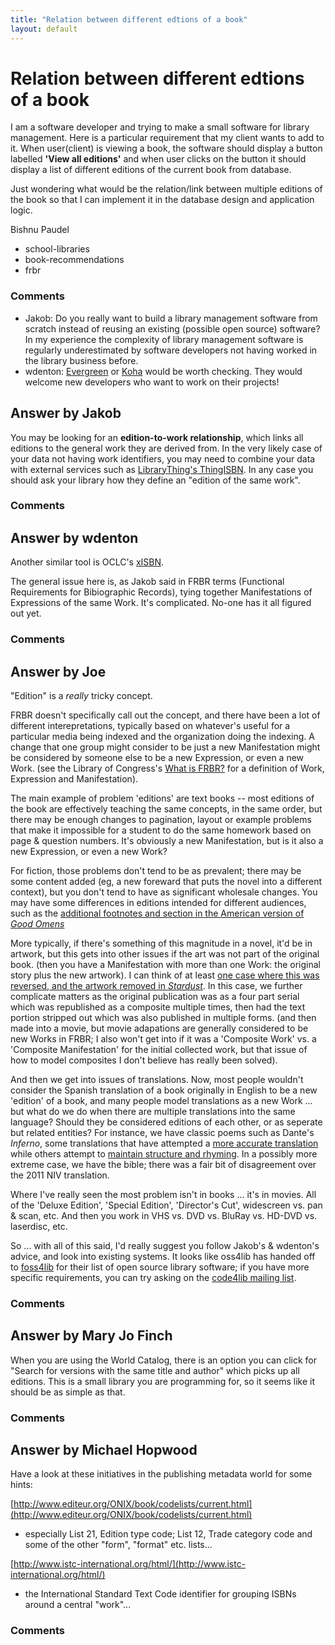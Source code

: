 ```yaml
---
title: "Relation between different edtions of a book"
layout: default
---
```

Relation between different edtions of a book
=====================
I am a software developer and trying to make a small software for
library management. Here is a particular requirement that my client
wants to add to it. When user(client) is viewing a book, the software
should display a button labelled **'View all editions'** and when user
clicks on the button it should display a list of different editions of
the current book from database.

Just wondering what would be the relation/link between multiple editions
of the book so that I can implement it in the database design and
application logic.

Bishnu Paudel

<ul class="tags"><li class="tag">school-libraries</li><li class="tag">book-recommendations</li><li class="tag">frbr</li></ul>

### Comments ###
* Jakob: Do you really want to build a library management software from scratch
instead of reusing an existing (possible open source) software? In my
experience the complexity of library management software is regularly
underestimated by software developers not having worked in the library
business before.
* wdenton: [Evergreen](http://www.open-ils.org/) or
[Koha](http://koha-community.org/) would be worth checking. They would
welcome new developers who want to work on their projects!


Answer by Jakob
----------------
You may be looking for an **edition-to-work relationship**, which links
all editions to the general work they are derived from. In the very
likely case of your data not having work identifiers, you may need to
combine your data with external services such as [LibraryThing's
ThingISBN](http://www.librarything.de/api). In any case you should ask
your library how they define an "edition of the same work".

### Comments ###

Answer by wdenton
----------------
Another similar tool is OCLC's
[xISBN](http://xisbn.worldcat.org/xisbnadmin/doc/api.htm).

The general issue here is, as Jakob said in FRBR terms (Functional
Requirements for Bibiographic Records), tying together Manifestations of
Expressions of the same Work. It's complicated. No-one has it all
figured out yet.

### Comments ###

Answer by Joe
----------------
"Edition" is a *really* tricky concept.

FRBR doesn't specifically call out the concept, and there have been a
lot of different interepretations, typically based on whatever's useful
for a particular media being indexed and the organization doing the
indexing. A change that one group might consider to be just a new
Manifestation might be considered by someone else to be a new
Expression, or even a new Work. (see the Library of Congress's [What is
FRBR?](http://www.loc.gov/catdir/cpso/whatfrbr.html) for a definition of
Work, Expression and Manifestation).

The main example of problem 'editions' are text books -- most editions
of the book are effectively teaching the same concepts, in the same
order, but there may be enough changes to pagination, layout or example
problems that make it impossible for a student to do the same homework
based on page & question numbers. It's obviously a new Manifestation,
but is it also a new Expression, or even a new Work?

For fiction, those problems don't tend to be as prevalent; there may be
some content added (eg, a new foreward that puts the novel into a
different context), but you don't tend to have as significant wholesale
changes. You may have some differences in editions intended for
different audiences, such as the [additional footnotes and section in
the American version of *Good
Omens*](http://en.wikipedia.org/wiki/Good_Omens#Alterations_between_versions)

More typically, if there's something of this magnitude in a novel, it'd
be in artwork, but this gets into other issues if the art was not part
of the original book. (then you have a Manifestation with more than one
Work: the original story plus the new artwork). I can think of at least
[one case where this was reversed, and the artwork removed in
*Stardust*](http://en.wikipedia.org/wiki/Stardust_%28novel%29#Publication_history).
In this case, we further complicate matters as the original publication
was as a four part serial which was republished as a composite multiple
times, then had the text portion stripped out which was also published
in multiple forms. (and then made into a movie, but movie adapations are
generally considered to be new Works in FRBR; I also won't get into if
it was a 'Composite Work' vs. a 'Composite Manifestation' for the
initial collected work, but that issue of how to model composites I
don't believe has really been solved).

And then we get into issues of translations. Now, most people wouldn't
consider the Spanish translation of a book originally in English to be a
new 'edition' of a book, and many people model translations as a new
Work ... but what do we do when there are multiple translations into the
same language? Should they be considered editions of each other, or as
seperate but related entities? For instance, we have classic poems such
as Dante's *Inferno*, some translations that have attempted a [more
accurate
translation](http://rads.stackoverflow.com/amzn/click/0451531396) while
others attempt to [maintain structure and
rhyming](http://rads.stackoverflow.com/amzn/click/0374525315). In a
possibly more extreme case, we have the bible; there was a fair bit of
disagreement over the 2011 NIV translation.

Where I've really seen the most problem isn't in books ... it's in
movies. All of the 'Deluxe Edition', 'Special Edition', 'Director's
Cut', widescreen vs. pan & scan, etc. And then you work in VHS vs. DVD
vs. BluRay vs. HD-DVD vs. laserdisc, etc.

So ... with all of this said, I'd really suggest you follow Jakob's &
wdenton's advice, and look into existing systems. It looks like oss4lib
has handed off to [foss4lib](http://foss4lib.org/) for their list of
open source library software; if you have more specific requirements,
you can try asking on the [code4lib mailing
list](http://dewey.library.nd.edu/mailing-lists/code4lib/).

### Comments ###

Answer by Mary Jo Finch
----------------
When you are using the World Catalog, there is an option you can click
for "Search for versions with the same title and author" which picks up
all editions. This is a small library you are programming for, so it
seems like it should be as simple as that.

### Comments ###

Answer by Michael Hopwood
----------------
Have a look at these initiatives in the publishing metadata world for
some hints:

[http://www.editeur.org/ONIX/book/codelists/current.html](http://www.editeur.org/ONIX/book/codelists/current.html)
- especially List 21, Edition type code; List 12, Trade category code
and some of the other "form", "format" etc. lists...

[http://www.istc-international.org/html/](http://www.istc-international.org/html/)
- the International Standard Text Code identifier for grouping ISBNs
around a central "work"...

### Comments ###

